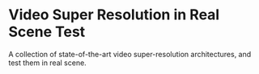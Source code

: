 # Video Super Resolution in Real Scene Test
A collection of state-of-the-art video super-resolution architectures, and test them in real scene.
